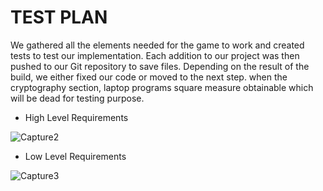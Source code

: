 # TEST PLAN

We gathered all the elements needed for the game to work and created tests to test our implementation. Each addition to our project was then pushed to our Git repository to save files. Depending on the result of the build, we either fixed our code or moved to the next step. when the cryptography section, laptop programs square measure obtainable which will be dead for testing purpose.

* High Level Requirements


![Capture2](https://user-images.githubusercontent.com/94240954/143285977-70e1b34d-afe0-42f7-89fe-d1713cb9ee6c.JPG)



* Low Level Requirements



![Capture3](https://user-images.githubusercontent.com/94240954/143286071-22426ffd-e7da-4d98-a508-aed37efb7c5d.JPG)




